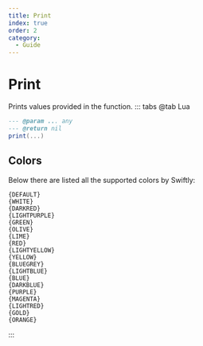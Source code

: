 ```yaml
---
title: Print
index: true
order: 2
category:
  - Guide
---
```


# Print
Prints values provided in the function.
::: tabs
@tab Lua
```lua
--- @param ... any
--- @return nil
print(...)
```


## Colors
Below there are listed all the supported colors by Swiftly:
```
{DEFAULT}
{WHITE}
{DARKRED}
{LIGHTPURPLE}
{GREEN}
{OLIVE}
{LIME}
{RED}
{LIGHTYELLOW}
{YELLOW}
{BLUEGREY}
{LIGHTBLUE}
{BLUE}
{DARKBLUE}
{PURPLE}
{MAGENTA}
{LIGHTRED}
{GOLD}
{ORANGE}
```
:::